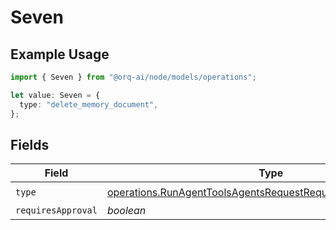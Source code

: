 # Seven

## Example Usage

```typescript
import { Seven } from "@orq-ai/node/models/operations";

let value: Seven = {
  type: "delete_memory_document",
};
```

## Fields

| Field                                                                                                                                          | Type                                                                                                                                           | Required                                                                                                                                       | Description                                                                                                                                    |
| ---------------------------------------------------------------------------------------------------------------------------------------------- | ---------------------------------------------------------------------------------------------------------------------------------------------- | ---------------------------------------------------------------------------------------------------------------------------------------------- | ---------------------------------------------------------------------------------------------------------------------------------------------- |
| `type`                                                                                                                                         | [operations.RunAgentToolsAgentsRequestRequestBodySettings7Type](../../models/operations/runagenttoolsagentsrequestrequestbodysettings7type.md) | :heavy_check_mark:                                                                                                                             | N/A                                                                                                                                            |
| `requiresApproval`                                                                                                                             | *boolean*                                                                                                                                      | :heavy_minus_sign:                                                                                                                             | N/A                                                                                                                                            |